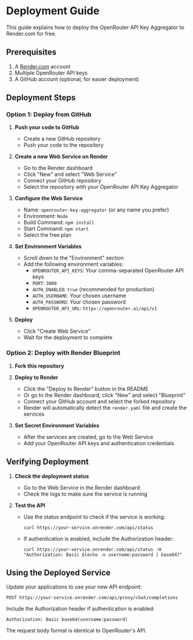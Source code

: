 # Deployment Guide

This guide explains how to deploy the OpenRouter API Key Aggregator to Render.com for free.

## Prerequisites

1. A [Render.com](https://render.com) account
2. Multiple OpenRouter API keys
3. A GitHub account (optional, for easier deployment)

## Deployment Steps

### Option 1: Deploy from GitHub

1. **Push your code to GitHub**
   - Create a new GitHub repository
   - Push your code to the repository

2. **Create a new Web Service on Render**
   - Go to the Render dashboard
   - Click "New" and select "Web Service"
   - Connect your GitHub repository
   - Select the repository with your OpenRouter API Key Aggregator

3. **Configure the Web Service**
   - Name: `openrouter-key-aggregator` (or any name you prefer)
   - Environment: `Node`
   - Build Command: `npm install`
   - Start Command: `npm start`
   - Select the free plan

4. **Set Environment Variables**
   - Scroll down to the "Environment" section
   - Add the following environment variables:
     - `OPENROUTER_API_KEYS`: Your comma-separated OpenRouter API keys
     - `PORT`: `3000`
     - `AUTH_ENABLED`: `true` (recommended for production)
     - `AUTH_USERNAME`: Your chosen username
     - `AUTH_PASSWORD`: Your chosen password
     - `OPENROUTER_API_URL`: `https://openrouter.ai/api/v1`

5. **Deploy**
   - Click "Create Web Service"
   - Wait for the deployment to complete

### Option 2: Deploy with Render Blueprint

1. **Fork this repository**

2. **Deploy to Render**
   - Click the "Deploy to Render" button in the README
   - Or go to the Render dashboard, click "New" and select "Blueprint"
   - Connect your GitHub account and select the forked repository
   - Render will automatically detect the `render.yaml` file and create the services

3. **Set Secret Environment Variables**
   - After the services are created, go to the Web Service
   - Add your OpenRouter API keys and authentication credentials

## Verifying Deployment

1. **Check the deployment status**
   - Go to the Web Service in the Render dashboard
   - Check the logs to make sure the service is running

2. **Test the API**
   - Use the status endpoint to check if the service is working:
     ```
     curl https://your-service.onrender.com/api/status
     ```
   - If authentication is enabled, include the Authorization header:
     ```
     curl https://your-service.onrender.com/api/status -H "Authorization: Basic $(echo -n username:password | base64)"
     ```

## Using the Deployed Service

Update your applications to use your new API endpoint:

```
POST https://your-service.onrender.com/api/proxy/chat/completions
```

Include the Authorization header if authentication is enabled:

```
Authorization: Basic base64(username:password)
```

The request body format is identical to OpenRouter's API.
